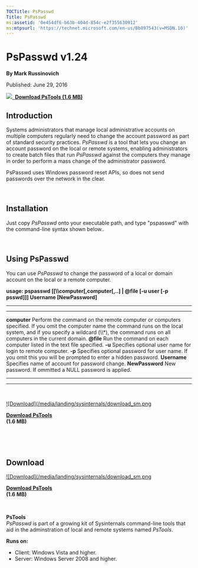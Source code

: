 ```yaml
--- 
TOCTitle: PsPasswd
Title: PsPasswd
ms:assetid: '0e454df6-b63b-404d-854c-e2f355630912'
ms:mtpsurl: 'https://technet.microsoft.com/en-us/Bb897543(v=MSDN.10)'
---
```


PsPasswd v1.24
==============

**By Mark Russinovich**

Published: June 29, 2016

[![](/media/landing/sysinternals/download_sm.png)
 **Download PsTools (1.6
MB)**](https://download.sysinternals.com/files/pstools.zip)


## Introduction

Systems administrators that manage local administrative accounts on
multiple computers regularly need to change the account password as part
of standard security practices. *PsPasswd* is a tool that lets you
change an account password on the local or remote systems, enabling
administrators to create batch files that run *PsPasswd* against the
computers they manage in order to perform a mass change of the
administrator password.

PsPasswd uses Windows password reset APIs, so does not send passwords
over the network in the clear.

 

## Installation

Just copy *PsPasswd* onto your executable path, and type "pspasswd" with
the command-line syntax shown below..

 

## Using PsPasswd

You can use *PsPasswd* to change the password of a local or domain
account on the local or a remote computer.

**usage: pspasswd \[\[\\\\computer\[,computer\[,..\] | @file \[-u user
\[-p psswd\]\]\] Username \[NewPassword\]**

 
----------------- 
-----------------------------------------------------------------------------------------------------------------------------------------------------------------------------------------------------------------------------------------
  **computer**      Perform the command on the remote computer or computers specified. If you omit the computer name the command runs on the local system, and if you specify a wildcard (\\\\\*), the command runs on all computers in the current domain.
  **@file**         Run the command on each computer listed in the text file specified.
  **-u**            Specifies optional user name for login to remote computer.
  **-p**            Specifies optional password for user name. If you omit this you will be prompted to enter a hidden password.
  **Username**      Specifies name of account for password change.
  **NewPassword**   New password. If ommitted a NULL password is applied.
 
----------------- 
-----------------------------------------------------------------------------------------------------------------------------------------------------------------------------------------------------------------------------------------

 

[![Download](/media/landing/sysinternals/download_sm.png
](https://download.sysinternals.com/files/pstools.zip)

[**Download PsTools**  
](https://download.sysinternals.com/files/pstools.zip)**(1.6 MB)**

 

 


<div class="RightAdRail">

<div>


## Download

  

[![Download](/media/landing/sysinternals/download_sm.png
](https://download.sysinternals.com/files/pstools.zip)

[**Download PsTools**  
](https://download.sysinternals.com/files/pstools.zip)**(1.6 MB)**

 

**PsTools**  
*PsPasswd* is part of a growing kit of Sysinternals command-line tools
that aid in the adminstration of local and remote systems named
*PsTools*.

**Runs on:**

-   Client: Windows Vista and higher.
-   Server: Windows Server 2008 and higher.



